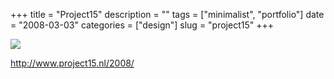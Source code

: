 +++
title = "Project15"
description = ""
tags = ["minimalist", "portfolio"]
date = "2008-03-03"
categories = ["design"]
slug = "project15"
+++


 

  <div id="screens-thumbs" class="clearfix">
    <div class="txt-center" id="design-submission"><a href="http://www.project15.nl/2008/"><img id='bluga-thumbnail-840' class='bluga-thumbnail large' src='/media/bluga/
wt47f2790a47b84_0.jpg'/></a></div>  
  </div>   
<p><a href="http://www.project15.nl/2008/">http://www.project15.nl/2008/</a></p>




